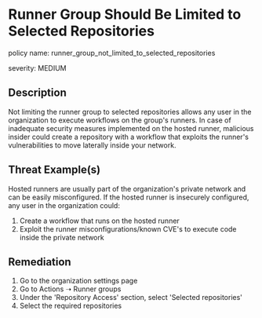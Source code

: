 # Runner Group Should Be Limited to Selected Repositories

policy name: runner_group_not_limited_to_selected_repositories

severity: MEDIUM

## Description

Not limiting the runner group to selected repositories allows any user in the
organization to execute workflows on the group's runners. In case of inadequate
security measures implemented on the hosted runner, malicious insider could
create a repository with a workflow that exploits the runner's vulnerabilities
to move laterally inside your network.

## Threat Example(s)

Hosted runners are usually part of the organization's private network and can
be easily misconfigured.
If the hosted runner is insecurely configured, any user in the organization
could:

1. Create a workflow that runs on the hosted runner
2. Exploit the runner misconfigurations/known CVE's to execute code inside the
private network

## Remediation

1. Go to the organization settings page
2. Go to Actions ➝ Runner groups
3. Under the 'Repository Access' section, select 'Selected repositories'
4. Select the required repositories
